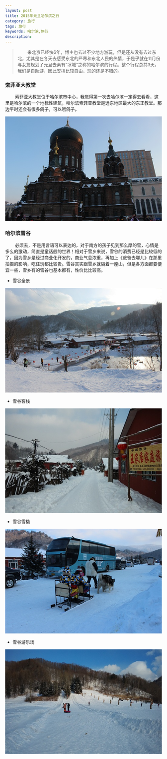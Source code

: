 ```yaml
---
layout: post
title: 2015年元旦哈尔滨之行
category: 旅行
tags: 旅行
keywords: 哈尔滨,旅行
description: 
---
```


> &#160;&#160;&#160;&#160;&#160;&#160;&#160;&#160;来北京已经快6年，博主也去过不少地方游玩，但是还从没有去过东北，尤其是在冬天去感受东北的严寒和东北人民的热情，于是乎就在11月份与女友规划了元旦去素有“冰城”之称的哈尔滨的行程。整个行程总共3天，我们是自助游，因此安排比较自由，玩的还是不错的。

### 索菲亚大教堂
&#160;&#160;&#160;&#160;&#160;&#160;&#160;&#160;索菲亚大教堂位于哈尔滨市中心，我觉得第一次去哈尔滨一定得去看看，这里是哈尔滨的一个地标性建筑，哈尔滨索菲亚教堂是远东地区最大的东正教堂。那边平时还会有很多鸽子，可以喂鸽子。

![索菲亚教堂图片](/public/img/travel/2.JPG)

### 哈尔滨雪谷
&#160;&#160;&#160;&#160;&#160;&#160;&#160;&#160;必须去，不是用言语可以表达的，对于南方的孩子见到那么厚的雪，心情是多么的激动，简直是童话般的世界！相对于雪乡来说，雪谷的消费已经是比较低的了，因为雪乡是经过商业化开发的，商业气息浓重，再加上《爸爸去哪儿》在那里拍摄的影响，吃住玩都比较贵。雪谷其实跟雪乡就隔着一座山，但是各方面都要便宜一些，雪乡有的雪谷也基本都有，性价比比较高。

* 雪谷全景

![雪谷全景图片](/public/img/travel/3.JPG)

* 雪谷客栈

![雪谷客栈图片](/public/img/travel/6.jpg)

* 雪谷雪橇

![雪橇图片](/public/img/travel/4.JPG)

* 雪谷游乐场

![雪谷游乐场图片](/public/img/travel/8.jpg)